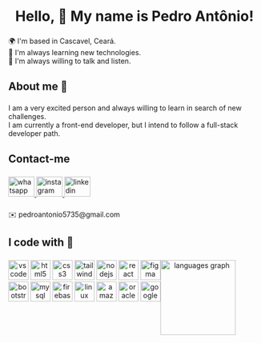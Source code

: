 <h1 align="center">Hello, 👋 My name is Pedro Antônio!</h1>

###

<p align="left">🌍  I'm based in Cascavel, Ceará.<br>🌱 I'm always learning new technologies.<br>💬  I'm always willing to talk and listen.</p>

###

<h2 align="left">About me 📖</h2>

###

<p align="left">I am a very excited person and always willing to learn in search of new challenges. <br>I am currently a front-end developer, but I intend to follow a full-stack developer path.</p>

###

<h2 align="left">Contact-me</h2>

###

<div align="left">
  <a href="https://wa.me/5585991347698?text=Ol%C3%A1%2C%20Falo%20com%20Pedrooaj%3F" target="_blank">
    <img src="https://raw.githubusercontent.com/maurodesouza/profile-readme-generator/master/src/assets/icons/social/whatsapp/default.svg" width="52" height="40" alt="whatsapp logo"  />
  </a>
  <a href="https://www.instagram.com/pedrooaj/" target="_blank">
    <img src="https://raw.githubusercontent.com/maurodesouza/profile-readme-generator/master/src/assets/icons/social/instagram/default.svg" width="52" height="40" alt="instagram logo"  />
  </a>
  <a href="https://linkedin.com/in/pedro-antônio-l3m0z" target="_blank">
    <img src="https://raw.githubusercontent.com/maurodesouza/profile-readme-generator/master/src/assets/icons/social/linkedin/default.svg" width="52" height="40" alt="linkedin logo"  />
  </a>
</div>

###

<p align="left">✉️ pedroantonio5735@gmail.com</p>

###

<h2 align="left">I code with 🚀</h2>

###



###

<div align="center">


<div style="display: flex; flex-direction: row;">
  <div>
  <img src="https://cdn.jsdelivr.net/gh/devicons/devicon/icons/vscode/vscode-original.svg" height="40" alt="vscode logo"  />

  <img src="https://cdn.simpleicons.org/html5/E34F26" height="40" alt="html5 logo"  />
  
  <img src="https://cdn.jsdelivr.net/gh/devicons/devicon/icons/css3/css3-original.svg" height="40" alt="css3 logo"  />

  <img src="https://cdn.simpleicons.org/tailwindcss/06B6D4" height="40" alt="tailwindcss logo"  />

  <img src="https://cdn.simpleicons.org/nodedotjs/339933" height="40" alt="nodejs logo"  />
  
  <img src="https://cdn.jsdelivr.net/gh/devicons/devicon/icons/react/react-original.svg" height="40" alt="react logo"  />

  <img src="https://cdn.jsdelivr.net/gh/devicons/devicon/icons/figma/figma-original.svg" height="40" alt="figma logo"  />

  <br />

  <img src="https://skillicons.dev/icons?i=bootstrap" height="40" alt="bootstrap logo"  />

  <img src="https://cdn.jsdelivr.net/gh/devicons/devicon/icons/mysql/mysql-original.svg" height="40" alt="mysql logo"  />

  <img src="https://cdn.jsdelivr.net/gh/devicons/devicon/icons/firebase/firebase-plain.svg" height="40" alt="firebase logo"  />
 
  <img src="https://cdn.jsdelivr.net/gh/devicons/devicon/icons/linux/linux-original.svg" height="40" alt="linux logo"  />

  <img src="https://skillicons.dev/icons?i=aws" height="40" alt="amazonwebservices logo"  />
  
  <img src="https://cdn.simpleicons.org/oracle/F80000" height="40" alt="oracle logo"  />

  <img src="https://skillicons.dev/icons?i=gcp" height="40" alt="googlecloud logo"  />
  </div>
  <div>
      <img src="https://github-readme-stats.vercel.app/api/top-langs?username=Pedrooaj&locale=en&hide_title=false&layout=compact&card_width=320&langs_count=8&theme=dracula&hide_border=false&order=2" height="150" alt="languages graph"  />
  </div>
  
</div>





</div>

###
